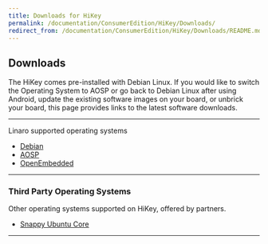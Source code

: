 ```yaml
---
title: Downloads for HiKey
permalink: /documentation/ConsumerEdition/HiKey/Downloads/
redirect_from: /documentation/ConsumerEdition/HiKey/Downloads/README.md/
---
```

## Downloads

The HiKey comes pre-installed with Debian Linux. If you would like to switch the Operating System to AOSP or go back to Debian Linux after using Android, update the existing software images on your board, or unbrick your board, this page provides links to the latest software downloads.

***

Linaro supported operating systems

- [Debian](Debian.md)
- [AOSP](AOSP.md)
- [OpenEmbedded](OpenEmbedded.md)

***

### Third Party Operating Systems

Other operating systems supported on HiKey, offered by partners.

- [Snappy Ubuntu Core](http://www.lemaker.org/product-hikey-download-54.html)

***
